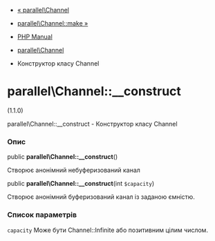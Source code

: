 - [« parallel\Channel](class.parallel-channel.md)
- [parallel\Channel::make »](parallel-channel.make.md)

- [PHP Manual](index.md)
- [parallel\Channel](class.parallel-channel.md)
- Конструктор класу Channel

# parallel\Channel::\_\_construct

(1.1.0)

parallel\Channel::\_\_construct - Конструктор класу Channel

### Опис

public **parallel\Channel::\_\_construct**()

Створює анонімний небуферизований канал

public **parallel\Channel::\_\_construct**(int `$capacity`)

Створює анонімний буферизований канал із заданою ємністю.

### Список параметрів

`capacity`
Може бути Channel::Infinite або позитивним цілим числом.
